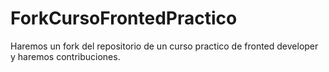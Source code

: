 # ForkCursoFrontedPractico
Haremos un fork del repositorio de un curso practico de fronted developer y haremos contribuciones.
